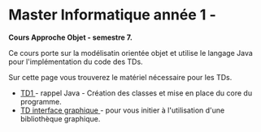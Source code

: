 # Master Informatique année 1 - 

<b>Cours Approche Objet - semestre 7. </b>

Ce cours porte sur la modélisatin orientée objet et utilise le langage Java pour l'implémentation du code des TDs.

Sur cette page vous trouverez le matériel nécessaire pour les TDs. 
<ul>
  <li> <a href="/mbeurton52/ApprocheObjet/TD"> TD1 </a> - rappel Java - Création des classes et mise en place du core du programme.</li>
  <li> <a href="/mbeurton52/ApprocheObjet/TDGraphiq"> TD interface graphique </a> - pour vous initier à l'utilisation d'une bibliothèque graphique.</li>

